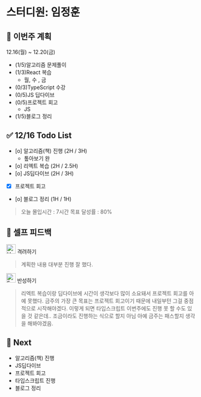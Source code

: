 # 스터디원: 임정훈

## 🚀 이번주 계획

12.16(월) ~ 12.20(금)

- (1/5)알고리즘 문제풀이
- (1/3)React 복습
  - 월, 수 , 금
- (0/3)TypeScript 수강
- (0/5)JS 딥다이브
- (0/5)프로젝트 회고
  - JS
- (1/5)블로그 정리

## ✅ 12/16 Todo List

- [o] 알고리즘(책) 진행 (2H / 3H)
  - 톺아보기 완
- [o] 리엑트 복습 (2H / 2.5H)
- [o] JS딥다이브 (2H / 3H)
- [x] 프로젝트 회고
- [o] 블로그 정리 (1H / 1H)

> 오늘 몰입시간 : 7시간
> 목표 달성률 : 80%

## 🎉 셀프 피드백

<img src="https://raw.githubusercontent.com/Tarikul-Islam-Anik/Animated-Fluent-Emojis/master/Emojis/Smilies/Hugging%20Face.png" alt="Hugging Face" width="25" height="25"> 격려하기</img>

> 계획한 내용 대부분 진행 잘 했다.

<img src="https://raw.githubusercontent.com/Tarikul-Islam-Anik/Animated-Fluent-Emojis/master/Emojis/Smilies/Face%20with%20Monocle.png" alt="Face with Monocle" width="25" height="25"> 반성하기</img>

> 리엑트 복습이랑 딥다이브에 시간이 생각보다 많이 소요돼서 프로젝트 회고를 아예 못했다. 금주의 가장 큰 목표는 프로젝트 회고이기 때문에 내일부턴 그걸 중점적으로 시작해야겠다. 이렇게 되면 타입스크립트 이번주에도 진행 못 할 수도 있을 것 같은데.. 조금이라도 진행하는 식으로 할지 아님 아예 금주는 패스할지 생각을 해봐야겠음.

## 🌱 Next

- 알고리즘(책) 진행
- JS딥다이브
- 프로젝트 회고
- 타입스크립트 진행
- 블로그 정리
